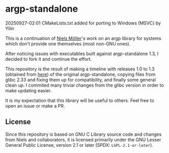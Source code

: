 # argp-standalone

20250927-02:01
CMakeLists.txt added for porting to Windows (MSVC)
by Yilin

This is a continuation of [Niels Möller](https://www.lysator.liu.se/~nisse/)'s
work on an argp library for systems which don't provide one themselves (most
non-GNU ones).

After noticing issues with executables built against argp-standalone 1.3, I
decided to fork it and continue the effort.

This repository is the result of making a timeline with releases 1.0 to 1.3
(obtained from [here](https://www.lysator.liu.se/~nisse/misc/)) of the original
argp-standalone, copying files from glibc 2.33 and fixing them up for
compatibility, and finally some general clean up. I commited many trivial
changes from the glibc version in order to make updating easier.

It is my expectation that this library will be useful to others. Feel free to
open an issue or make a PR.

## License

Since this repository is based on GNU C Library source code and changes from
Niels and collaborators, it is licensed primarily under the GNU Lesser General
Public License, version 2.1 or later (SPDX: `LGPL-2.1-or-later`).
